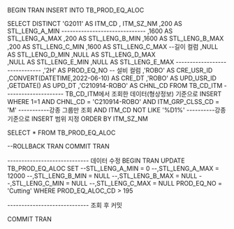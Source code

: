 BEGIN TRAN
INSERT INTO TB_PROD_EQ_ALOC

SELECT  DISTINCT
 'G2011' AS ITM_CD
, ITM_SZ_NM 
,200 AS STL_LENG_A_MIN   ------------------------------
,1600 AS STL_LENG_A_MAX
,200 AS STL_LENG_B_MIN
,1600 AS STL_LENG_B_MAX
,200 AS STL_LENG_C_MIN
,1600 AS STL_LENG_C_MAX   --길이 컬럼
,NULL AS STL_LENG_D_MIN
,NULL AS STL_LENG_D_MAX   
,NULL AS STL_LENG_E_MIN
,NULL AS STL_LENG_E_MAX  ------------------------------
,'2H' AS PROD_EQ_NO      -- 설비 컬럼
,'ROBO' AS CRE_USR_ID  
,CONVERT(DATETIME,2022-06-10) AS CRE_DT
,'ROBO' AS UPD_USR_ID
,GETDATE() AS UPD_DT
,'C210914-ROBO' AS CHNL_CD
FROM TB_CD_ITM           --------------------- TB_CD_ITM에서 조회한 데이터(형상정보) 기준으로 INSERT 
WHERE 1=1
AND CHNL_CD = 'C210914-ROBO'
AND ITM_GRP_CLSS_CD = 'M'          -----------강종 그룹만 조회
AND ITM_CD NOT LIKE '%D1%'          ----------강종 기준으로 INSERT 범위 지정
ORDER BY ITM_SZ_NM

SELECT * FROM TB_PROD_EQ_ALOC

--ROLLBACK TRAN
COMMIT TRAN



----------------------------- 데이터 수정
BEGIN TRAN
UPDATE TB_PROD_EQ_ALOC
   SET 
         --STL_LENG_A_MIN = 0
         --,STL_LENG_A_MAX = 12000
        --,STL_LENG_B_MIN = NULL
       --,STL_LENG_B_MAX = NULL
       --,STL_LENG_C_MIN = NULL
       --,STL_LENG_C_MAX = NULL
       PROD_EQ_NO = 'Cutting'
  WHERE PROD_EQ_ALOC_CD > 195  


----------------------------- 조회 후 커밋

   COMMIT TRAN
